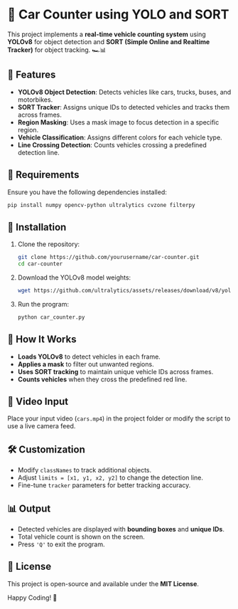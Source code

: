 # 🚗 Car Counter using YOLO and SORT

This project implements a **real-time vehicle counting system** using **YOLOv8** for object detection and **SORT (Simple Online and Realtime Tracker)** for object tracking. 🏎️📊

## 📌 Features
- **YOLOv8 Object Detection**: Detects vehicles like cars, trucks, buses, and motorbikes.
- **SORT Tracker**: Assigns unique IDs to detected vehicles and tracks them across frames.
- **Region Masking**: Uses a mask image to focus detection in a specific region.
- **Vehicle Classification**: Assigns different colors for each vehicle type.
- **Line Crossing Detection**: Counts vehicles crossing a predefined detection line.

## 📂 Requirements
Ensure you have the following dependencies installed:
```bash
pip install numpy opencv-python ultralytics cvzone filterpy
```

## 🔧 Installation
1. Clone the repository:
   ```bash
   git clone https://github.com/yourusername/car-counter.git
   cd car-counter
   ```
2. Download the YOLOv8 model weights:
   ```bash
   wget https://github.com/ultralytics/assets/releases/download/v8/yolov8l.pt
   ```
3. Run the program:
   ```bash
   python car_counter.py
   ```

## 🚀 How It Works
- **Loads YOLOv8** to detect vehicles in each frame.
- **Applies a mask** to filter out unwanted regions.
- **Uses SORT tracking** to maintain unique vehicle IDs across frames.
- **Counts vehicles** when they cross the predefined red line.

## 🎥 Video Input
Place your input video (`cars.mp4`) in the project folder or modify the script to use a live camera feed.

## 🛠️ Customization
- Modify `classNames` to track additional objects.
- Adjust `limits = [x1, y1, x2, y2]` to change the detection line.
- Fine-tune `tracker` parameters for better tracking accuracy.

## 📊 Output
- Detected vehicles are displayed with **bounding boxes** and **unique IDs**.
- Total vehicle count is shown on the screen.
- Press `'Q'` to exit the program.

## 📜 License
This project is open-source and available under the **MIT License**.

Happy Coding! 🚀

